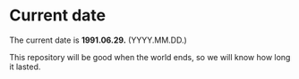 # Current date

The current date is **1991.06.29.** (YYYY.MM.DD.)

This repository will be good when the world ends, so we will know how long it lasted.